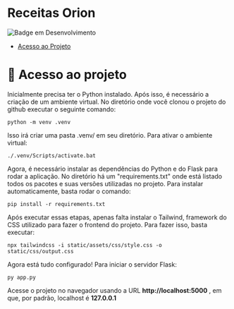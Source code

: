 <h1> Receitas Orion </h1>


![Badge em Desenvolvimento](http://img.shields.io/static/v1?label=STATUS&message=EM%20DESENVOLVIMENTO&color=GREEN&style=for-the-badge)

* [Acesso ao Projeto](#acesso-ao-projeto)

# 📁 Acesso ao projeto
<p>
  Inicialmente precisa ter o Python instalado.
  Após isso, é necessário a criação de um ambiente virtual. No diretório onde você clonou o projeto do github executar o seguinte comando:
</p>

  ```
  python -m venv .venv
  ```
<p>
  Isso irá criar uma pasta .venv/ em seu diretório. Para ativar o ambiente virtual:
</p>

  ```
  ./.venv/Scripts/activate.bat
  ```
<p>
  Agora, é necessário instalar as dependências do Python e do Flask para rodar a aplicação. No diretório há um "requirements.txt" onde está listado todos os pacotes e suas versões utilizadas no projeto.
  Para instalar automaticamente, basta rodar o comando:
</p>

  ```
  pip install -r requirements.txt
  ```
<p>
  Após executar essas etapas, apenas falta instalar o Tailwind, framework do CSS utilizado para fazer o frontend do projeto. Para fazer isso, basta executar:
</p>

  ```
  npx tailwindcss -i static/assets/css/style.css -o static/css/output.css
  ```

<p>
  Agora está tudo configurado! Para iniciar o servidor Flask:
</p>

   ```
  py app.py
  ```

  Acesse o projeto no navegador usando a URL __http://localhost:5000__  , em que, por padrão, localhost é **127.0.0.1**

